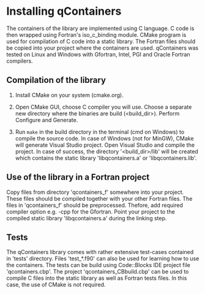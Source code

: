 Installing qContainers
======================

The containers of the library are implemented using C language.
C code is then wrapped using Fortran's iso_c_binding module.
CMake program is used for compilation of C code into a static library. 
The Fortran files should be copied into your project where the containers
are used. qContainers was tested on Linux and Windows with Gfortran, Intel, PGI
and Oracle Fortran compilers.


## Compilation of the library

1) Install CMake on your system (cmake.org). 

2) Open CMake GUI, choose C compiler you will use.
Choose a separate new directory where the binaries are build (<build_dir>).
Perform Configure and Generate.

3) Run `make` in the build directory in the terminal (cmd on Windows) 
to compile the source code. In case of Windows (not for MinGW), CMake will 
generate Visual Studio project. Open Visual Studio and compile the project.
In case of success, the directory '<build_dir>/lib' will be
created which contains the static library 'libqcontainers.a' or 
'libqcontainers.lib'.


## Use of the library in a Fortran project

Copy files from directory 'qcontainers_f' somewhere into your project. 
These files should be compiled together with your other Fortran files.
The files in 'qcontainers_f' should be preprocessed. Thefore, add
required compiler option e.g. -cpp for the Gfortran. Point your project 
to the compiled static library 'libqcontainers.a' during the linking step.


## Tests

The qContainers library comes with rather extensive test-cases contained in
'tests' directory. Files 'test_*.f90' can also be used for learning how to use
the containers. The tests can be build using Code::Blocks IDE project file 
'qcontainers.cbp'. The project 'qcontainers_CBbuild.cbp' can be used to compile 
C files into the static library as well as Fortran tests files. In this case, 
the use of CMake is not required.

